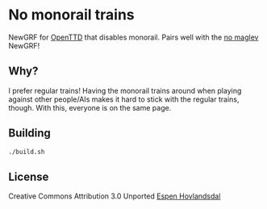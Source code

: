 # No monorail trains

NewGRF for [OpenTTD](https://www.openttd.org/) that disables monorail. Pairs well with the [no maglev](https://github.com/rexxars/openttd-no-maglev) NewGRF!

## Why?

I prefer regular trains! Having the monorail trains around when playing against other people/AIs makes it hard to stick with the regular trains, though. With this, everyone is on the same page.

## Building

```bash
./build.sh
```

## License

Creative Commons Attribution 3.0 Unported
[Espen Hovlandsdal](https://espen.codes/)
